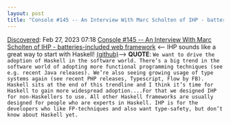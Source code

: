 ```yaml
---
layout: post
title: "Console #145 -- An Interview With Marc Scholten of IHP - batteries-included web framework"
---
```

[Discovered](http://rolandtanglao.com/2020/07/29/p1-blogthis-checkvist-list-links-to-blog/): Feb 27, 2023 07:18 [Console #145 -- An Interview With Marc Scholten of IHP - batteries-included web framework](https://console.substack.com/p/console-145) <-- IHP sounds like a great way to start with Haskell! [(github)](https://github.com/digitallyinduced/ihp)--> **QUOTE**: `We want to drive the adoption of Haskell in the software world. There’s a big trend in the software world of adopting more functional programming techniques (see e.g. recent Java releases). We’re also seeing growing usage of type systems again (see recent PHP releases, Typescript, Flow by FB). Haskell sits at the end of this trendline and I think it’s time for Haskell to gain more widespread adoption....For that we designed IHP for non-Haskellers to use. All other Haskell frameworks are usually designed for people who are experts in Haskell. IHP is for the developers who like FP-techniques and also want type-safety, but don’t know about Haskell yet.`
